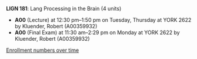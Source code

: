 **LIGN 181**: Lang Processing in the Brain (4 units)

- **A00** (Lecture) at 12:30 pm–1:50 pm on Tuesday, Thursday at YORK 2622 by Kluender, Robert (A00359932)
- **A00** (Final Exam) at 11:30 am–2:29 pm on Monday at YORK 2622 by Kluender, Robert (A00359932)

[Enrollment numbers over time](./LIGN181.tsv)
